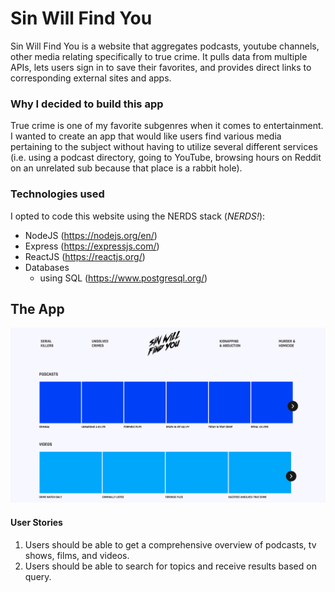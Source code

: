 # Sin Will Find You
Sin Will Find You is a website that aggregates podcasts, youtube channels, other media relating specifically to true crime. It pulls data from multiple APIs, lets users sign in to save their favorites, and provides direct links to corresponding external  sites and apps.


### Why I decided to build this app
True crime is one of my favorite subgenres when it comes to entertainment. I wanted to create an app that would like users find various media pertaining to the subject without having to utilize several different services (i.e. using a podcast directory, going to YouTube, browsing hours on Reddit on an unrelated sub because that place is a rabbit hole).


### Technologies used
I opted to code this website using the NERDS stack (*NERDS!*):
* NodeJS (https://nodejs.org/en/)
* Express (https://expressjs.com/)
* ReactJS (https://reactjs.org/)
* Databases
   * using SQL (https://www.postgresql.org/)


The App
------
![alt text](public/css/images/ex/full-website.png "Logo Title Text 1")


#### User Stories
1. Users should be able to get a comprehensive overview of podcasts, tv shows, films, and videos.
2. Users should be able to search for topics and receive results based on query.
